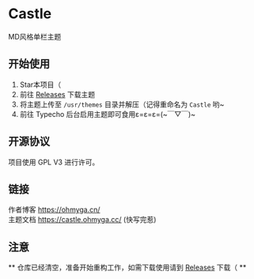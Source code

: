 # Castle
MD风格单栏主题
## 开始使用
1. Star本项目（<br>
2. 前往 [Releases](https://github.com/ohmyga233/castle-Typecho-Theme/releases) 下载主题<br>
3. 将主题上传至 `/usr/themes` 目录并解压（记得重命名为 `Castle` 哟~<br>
4. 前往 Typecho 后台启用主题即可食用ε=ε=ε=(~￣▽￣)~
## 开源协议
项目使用 GPL V3 进行许可。

## 链接
作者博客 https://ohmyga.cn/<br>
主题文档 https://castle.ohmyga.cc/ (快写完惹)

## 注意
** 仓库已经清空，准备开始重构工作，如需下载使用请到 [Releases](https://github.com/ohmyga233/castle-Typecho-Theme/releases) 下载（ **
